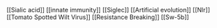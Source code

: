 [[Sialic acid]]
[[innate immunity]]
[[Siglec]]
[[Artificial evolution]]
[[Nlr]]
[[Tomato Spotted Wilt Virus]]
[[Resistance Breaking]]
[[Sw-5b]]
